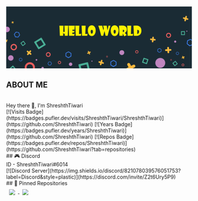 [![header](./assets/header.png)](https://github.com/ShreshthTiwari)
<br>
## ABOUT ME
<br>
Hey there 👋,
I'm ShreshthTiwari
<br>
[![Visits Badge](https://badges.pufler.dev/visits/ShreshthTiwari/ShreshthTiwari)](https://github.com/ShreshthTiwari)
[![Years Badge](https://badges.pufler.dev/years/ShreshthTiwari)](https://github.com/ShreshthTiwari)
[![Repos Badge](https://badges.pufler.dev/repos/ShreshthTiwari)](https://github.com/ShreshthTiwari?tab=repositories)
<br>
## 🎮 Discord
<br>
ID - ShreshthTiwari#6014
<br>
[![Discord Server](https://img.shields.io/discord/821078039576051753?label=Discord&style=plastic)](https://discord.com/invite/Z2t6Ury5P9)
<br>
## 📌 Pinned Repositories
<br>
<a href="https://github.com/braydoncoyer/tailwindcss-v2-dark-mode-template">
  <img align="center" style="margin:0.5rem" src="https://github-readme-stats.vercel.app/api/pin/?username=ShreshthTiwari&repo=B0T&title_color=ffffff&text_color=c9cacc&icon_color=4AB197&bg_color=1A2B34" />
</a>
<a href="https://github.com/braydoncoyer/tailwindcss-v2-dark-mode-template">
  <img align="center" style="margin:0.5rem" src="https://github-readme-stats.vercel.app/api/pin/?username=ShreshthTiwari&repo=PteroStats-Fork&title_color=ffffff&text_color=c9cacc&icon_color=4AB197&bg_color=1A2B34" />
</a>